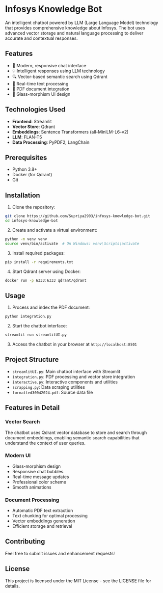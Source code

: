 # Infosys Knowledge Bot

An intelligent chatbot powered by LLM (Large Language Model) technology that provides comprehensive knowledge about Infosys. The bot uses advanced vector storage and natural language processing to deliver accurate and contextual responses.

## Features

- 🎯 Modern, responsive chat interface
- 💡 Intelligent responses using LLM technology
- 🔍 Vector-based semantic search using Qdrant
- 🔄 Real-time text processing
- 💾 PDF document integration
- 🎨 Glass-morphism UI design

## Technologies Used

- **Frontend**: Streamlit
- **Vector Store**: Qdrant
- **Embeddings**: Sentence Transformers (all-MiniLM-L6-v2)
- **LLM**: FLAN-T5
- **Data Processing**: PyPDF2, LangChain

## Prerequisites

- Python 3.8+
- Docker (for Qdrant)
- Git

## Installation

1. Clone the repository:
```bash
git clone https://github.com/Supriya2903/infosys-knowledge-bot.git
cd infosys-knowledge-bot
```

2. Create and activate a virtual environment:
```bash
python -m venv venv
source venv/bin/activate  # On Windows: venv\Scripts\activate
```

3. Install required packages:
```bash
pip install -r requirements.txt
```

4. Start Qdrant server using Docker:
```bash
docker run -p 6333:6333 qdrant/qdrant
```

## Usage

1. Process and index the PDF document:
```bash
python integration.py
```

2. Start the chatbot interface:
```bash
streamlit run streamlitUI.py
```

3. Access the chatbot in your browser at `http://localhost:8501`

## Project Structure

- `streamlitUI.py`: Main chatbot interface with Streamlit
- `integration.py`: PDF processing and vector store integration
- `interactive.py`: Interactive components and utilities
- `scrapping.py`: Data scraping utilities
- `formatted30042024.pdf`: Source data file

## Features in Detail

### Vector Search
The chatbot uses Qdrant vector database to store and search through document embeddings, enabling semantic search capabilities that understand the context of user queries.

### Modern UI
- Glass-morphism design
- Responsive chat bubbles
- Real-time message updates
- Professional color scheme
- Smooth animations

### Document Processing
- Automatic PDF text extraction
- Text chunking for optimal processing
- Vector embeddings generation
- Efficient storage and retrieval

## Contributing

Feel free to submit issues and enhancement requests!

## License

This project is licensed under the MIT License - see the LICENSE file for details.

